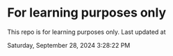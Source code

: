 # For learning purposes only
This repo is for learning purposes only.
Last updated at

Saturday, September 28, 2024 3:28:22 PM

